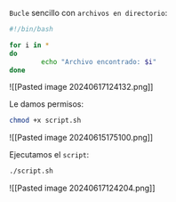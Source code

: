 
``Bucle`` sencillo con ``archivos en directorio``:

```Bash
#!/bin/bash

for i in *
do
        echo "Archivo encontrado: $i"
done
```

![[Pasted image 20240617124132.png]]

Le damos permisos:

```Bash
chmod +x script.sh
```

![[Pasted image 20240615175100.png]]

Ejecutamos el ``script``:

```Bash
./script.sh
```

![[Pasted image 20240617124204.png]]